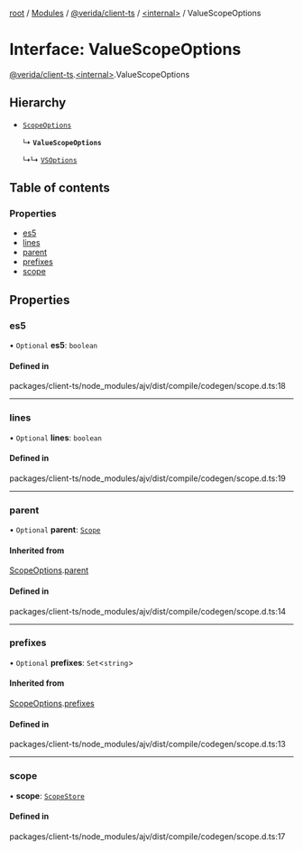 [root](../README.md) / [Modules](../modules.md) / [@verida/client-ts](../modules/verida_client_ts.md) / [<internal\>](../modules/verida_client_ts._internal_.md) / ValueScopeOptions

# Interface: ValueScopeOptions

[@verida/client-ts](../modules/verida_client_ts.md).[<internal\>](../modules/verida_client_ts._internal_.md).ValueScopeOptions

## Hierarchy

- [`ScopeOptions`](verida_client_ts._internal_.ScopeOptions.md)

  ↳ **`ValueScopeOptions`**

  ↳↳ [`VSOptions`](verida_client_ts._internal_.VSOptions.md)

## Table of contents

### Properties

- [es5](verida_client_ts._internal_.ValueScopeOptions.md#es5)
- [lines](verida_client_ts._internal_.ValueScopeOptions.md#lines)
- [parent](verida_client_ts._internal_.ValueScopeOptions.md#parent)
- [prefixes](verida_client_ts._internal_.ValueScopeOptions.md#prefixes)
- [scope](verida_client_ts._internal_.ValueScopeOptions.md#scope)

## Properties

### es5

• `Optional` **es5**: `boolean`

#### Defined in

packages/client-ts/node_modules/ajv/dist/compile/codegen/scope.d.ts:18

___

### lines

• `Optional` **lines**: `boolean`

#### Defined in

packages/client-ts/node_modules/ajv/dist/compile/codegen/scope.d.ts:19

___

### parent

• `Optional` **parent**: [`Scope`](../classes/verida_client_ts._internal_.Scope.md)

#### Inherited from

[ScopeOptions](verida_client_ts._internal_.ScopeOptions.md).[parent](verida_client_ts._internal_.ScopeOptions.md#parent)

#### Defined in

packages/client-ts/node_modules/ajv/dist/compile/codegen/scope.d.ts:14

___

### prefixes

• `Optional` **prefixes**: `Set`<`string`\>

#### Inherited from

[ScopeOptions](verida_client_ts._internal_.ScopeOptions.md).[prefixes](verida_client_ts._internal_.ScopeOptions.md#prefixes)

#### Defined in

packages/client-ts/node_modules/ajv/dist/compile/codegen/scope.d.ts:13

___

### scope

• **scope**: [`ScopeStore`](../modules/verida_client_ts._internal_.md#scopestore)

#### Defined in

packages/client-ts/node_modules/ajv/dist/compile/codegen/scope.d.ts:17
